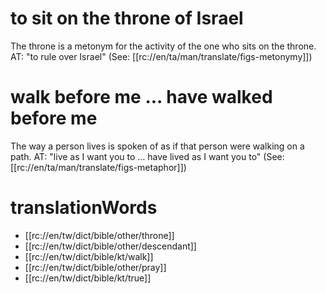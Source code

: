 # to sit on the throne of Israel

The throne is a metonym for the activity of the one who sits on the throne. AT: "to rule over Israel" (See: [[rc://en/ta/man/translate/figs-metonymy]])

# walk before me ... have walked before me

The way a person lives is spoken of as if that person were walking on a path. AT: "live as I want you to ... have lived as I want you to" (See: [[rc://en/ta/man/translate/figs-metaphor]])

# translationWords

* [[rc://en/tw/dict/bible/other/throne]]
* [[rc://en/tw/dict/bible/other/descendant]]
* [[rc://en/tw/dict/bible/kt/walk]]
* [[rc://en/tw/dict/bible/other/pray]]
* [[rc://en/tw/dict/bible/kt/true]]